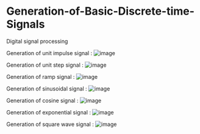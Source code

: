 # Generation-of-Basic-Discrete-time-Signals
Digital signal processing
	
Generation of unit impulse signal :
  ![image](https://user-images.githubusercontent.com/63573906/114307242-6614b000-9afc-11eb-9d23-2047496ba33c.png)

Generation of unit step signal :
  ![image](https://user-images.githubusercontent.com/63573906/114307257-72007200-9afc-11eb-9dda-5aa07bf99dbd.png)
	
Generation of ramp signal :
  ![image](https://user-images.githubusercontent.com/63573906/114307267-7d539d80-9afc-11eb-853a-49cfc4c41537.png)

Generation of sinusoidal signal :
![image](https://user-images.githubusercontent.com/63573906/114307283-8c3a5000-9afc-11eb-932b-3ac6159dffcd.png)

Generation of cosine signal :
![image](https://user-images.githubusercontent.com/63573906/114307295-96f4e500-9afc-11eb-9339-086f1d75015a.png)

Generation of exponential signal :
![image](https://user-images.githubusercontent.com/63573906/114307305-a2481080-9afc-11eb-9952-8919a0b84e45.png)

Generation of square wave signal :
![image](https://user-images.githubusercontent.com/63573906/114307312-ad02a580-9afc-11eb-8b09-818d6ec710c9.png)
